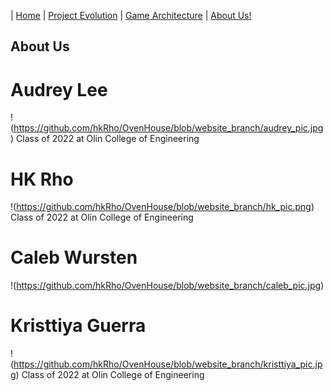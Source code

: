 | [Home](Home.md) 	| [Project Evolution](ProjectEvolution.md)  | [Game Architecture](GameArchitecture.md) 	| [About Us!](AboutUs.md)

## About Us

# Audrey Lee
!(https://github.com/hkRho/OvenHouse/blob/website_branch/audrey_pic.jpg)
Class of 2022 at Olin College of Engineering

# HK Rho
!(https://github.com/hkRho/OvenHouse/blob/website_branch/hk_pic.png)
Class of 2022 at Olin College of Engineering

# Caleb Wursten
!(https://github.com/hkRho/OvenHouse/blob/website_branch/caleb_pic.jpg)

# Kristtiya Guerra
!(https://github.com/hkRho/OvenHouse/blob/website_branch/kristtiya_pic.jpg)
Class of 2022 at Olin College of Engineering
